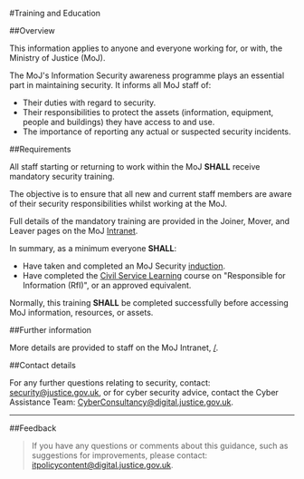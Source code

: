 #Training and Education

##Overview

This information applies to anyone and everyone working for, or with, the Ministry of Justice (MoJ).

The MoJ's Information Security awareness programme plays an essential part in maintaining security. It informs all MoJ staff of:

* Their duties with regard to security.
* Their responsibilities to protect the assets (information, equipment, people and buildings) they have access to and use.
* The importance of reporting any actual or suspected security incidents.

##Requirements

All staff starting or returning to work within the MoJ **SHALL** receive mandatory security training.

The objective is to ensure that all new and current staff members are aware of their security responsibilities whilst working at the MoJ.

Full details of the mandatory training are provided in the Joiner, Mover, and Leaver pages on the MoJ [Intranet](/guidance/security/).

In summary, as a minimum everyone **SHALL**:

* Have taken and completed an MoJ Security [induction](/guidance/hr/induction/).
* Have completed the [Civil Service Learning](https://learn.civilservice.gov.uk/home) course on "Responsible for Information (RfI)", or an approved equivalent.

Normally, this training **SHALL** be completed successfully before accessing MoJ information, resources, or assets.

##Further information

More details are provided to staff on the MoJ Intranet, [/](/).

##Contact details

For any further questions relating to security, contact: [security@justice.gov.uk](mailto:security@justice.gov.uk), or for cyber security advice, contact the Cyber Assistance Team: [CyberConsultancy@digital.justice.gov.uk](mailto:CyberConsultancy@digital.justice.gov.uk).

---

##Feedback

> If you have any questions or comments about this guidance, such as suggestions for improvements, please contact: [itpolicycontent@digital.justice.gov.uk](mailto:itpolicycontent@digital.justice.gov.uk).

